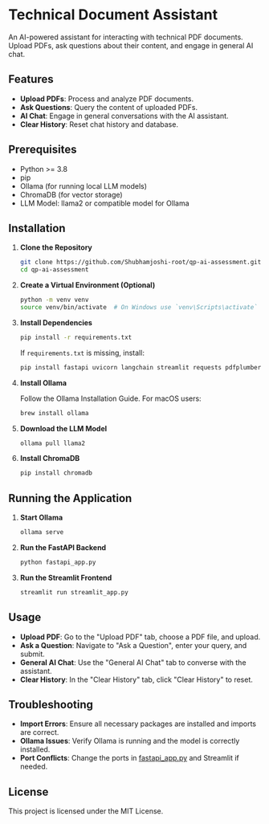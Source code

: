 # Technical Document Assistant

An AI-powered assistant for interacting with technical PDF documents. Upload PDFs, ask questions about their content, and engage in general AI chat.

## Features

- **Upload PDFs**: Process and analyze PDF documents.
- **Ask Questions**: Query the content of uploaded PDFs.
- **AI Chat**: Engage in general conversations with the AI assistant.
- **Clear History**: Reset chat history and database.

## Prerequisites

- Python >= 3.8
- pip
- Ollama (for running local LLM models)
- ChromaDB (for vector storage)
- LLM Model: llama2 or compatible model for Ollama

## Installation

1. **Clone the Repository**

    ```bash
    git clone https://github.com/Shubhamjoshi-root/qp-ai-assessment.git
    cd qp-ai-assessment
    ```

2. **Create a Virtual Environment (Optional)**

    ```bash
    python -m venv venv
    source venv/bin/activate  # On Windows use `venv\Scripts\activate`
    ```

3. **Install Dependencies**

    ```bash
    pip install -r requirements.txt
    ```

    If `requirements.txt` is missing, install:

    ```bash
    pip install fastapi uvicorn langchain streamlit requests pdfplumber chromadb
    ```

4. **Install Ollama**

    Follow the Ollama Installation Guide. For macOS users:

    ```bash
    brew install ollama
    ```

5. **Download the LLM Model**

    ```bash
    ollama pull llama2
    ```

6. **Install ChromaDB**

    ```bash
    pip install chromadb
    ```

## Running the Application

1. **Start Ollama**

    ```bash
    ollama serve
    ```

2. **Run the FastAPI Backend**

    ```bash
    python fastapi_app.py
    ```

3. **Run the Streamlit Frontend**

    ```bash
    streamlit run streamlit_app.py
    ```

## Usage

- **Upload PDF**: Go to the "Upload PDF" tab, choose a PDF file, and upload.
- **Ask a Question**: Navigate to "Ask a Question", enter your query, and submit.
- **General AI Chat**: Use the "General AI Chat" tab to converse with the assistant.
- **Clear History**: In the "Clear History" tab, click "Clear History" to reset.

## Troubleshooting

- **Import Errors**: Ensure all necessary packages are installed and imports are correct.
- **Ollama Issues**: Verify Ollama is running and the model is correctly installed.
- **Port Conflicts**: Change the ports in [fastapi_app.py](http://_vscodecontentref_/#%7B%22uri%22%3A%7B%22%24mid%22%3A1%2C%22fsPath%22%3A%22e%3A%5C%5Cexperiment%5C%5Clangflow%5C%5CDocumention-workflow%5C%5Cfastapi_app.py%22%2C%22_sep%22%3A1%2C%22path%22%3A%22%2Fe%3A%2Fexperiment%2Flangflow%2FDocumention-workflow%2Ffastapi_app.py%22%2C%22scheme%22%3A%22file%22%7D%7D) and Streamlit if needed.

## License

This project is licensed under the MIT License.